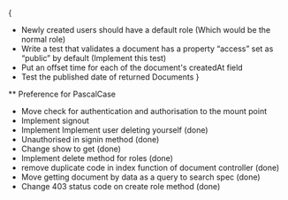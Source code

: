 {
  * Newly created users should have a default role (Which would be the normal role)
  * Write a test that validates a document has a property “access” set as “public” by default (Implement this test)
  * Put an offset time for each of the document's createdAt field
  * Test the published date of returned Documents
}

** Preference for PascalCase
* Move check for authentication and authorisation to the mount point
* Implement signout
* Implement Implement user deleting yourself (done)
* Unauthorised in signin method (done)
* Change show to get (done)
* Implement delete method for roles (done)
* remove duplicate code in index function of document controller (done)
* Move getting document by data as a query to search spec (done)
* Change 403 status code on create role method (done)
